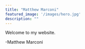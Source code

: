 ```yaml
---
title: "Matthew Marconi"
featured_image: '/images/hero.jpg'
description: ""
---
```

Welcome to my website.

-Matthew Marconi